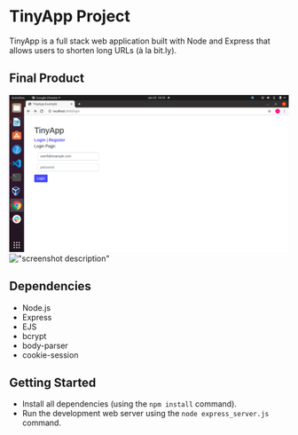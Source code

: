 # TinyApp Project

TinyApp is a full stack web application built with Node and Express that allows users to shorten long URLs (à la bit.ly).

## Final Product

!["Screenshot of URLs page""](https://github.com/veda1612/tinyapp/blob/master/docs/login.png?raw=true)
!["screenshot description"](#)

## Dependencies

- Node.js
- Express
- EJS
- bcrypt
- body-parser
- cookie-session

## Getting Started

- Install all dependencies (using the `npm install` command).
- Run the development web server using the `node express_server.js` command.
